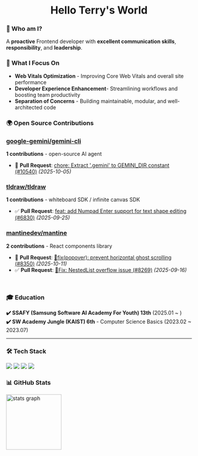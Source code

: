<h1 align="center">Hello Terry's World</h1>

### 🧠 Who am I?

A **proactive** Frontend developer with **excellent communication skills**, **responsibility**, and **leadership**.

### 🚀 What I Focus On

- **Web Vitals Optimization** - Improving Core Web Vitals and overall site performance
- **Developer Experience Enhancement**- Streamlining workflows and boosting team productivity
- **Separation of Concerns** - Building maintainable, modular, and well-architected code
  
### 🌍 Open Source Contributions

### [google-gemini/gemini-cli](https://github.com/google-gemini/gemini-cli)
**1 contributions** - open-source AI agent
- 🔄 **Pull Request**: [chore: Extract '.gemini' to GEMINI_DIR constant (#10540)](https://github.com/google-gemini/gemini-cli/pull/10540) *(2025-10-05)*
  
### [tldraw/tldraw](https://github.com/tldraw/tldraw)
**1 contributions** - whiteboard SDK / infinite canvas SDK  

- ✅ **Pull Request**: [feat: add Numpad Enter support for text shape editing (#6830)](https://github.com/tldraw/tldraw/pull/6830) *(2025-09-25)*


### [mantinedev/mantine](https://github.com/mantinedev/mantine)
**2 contributions** - React components library

- 🔄 **Pull Request**: [🐛fix(popover): prevent horizontal ghost scrolling (#8350)](https://github.com/mantinedev/mantine/pull/8350) *(2025-10-11)*
- ✅ **Pull Request**: [🐛Fix: NestedList overflow issue (#8269)](https://github.com/mantinedev/mantine/pull/8269) *(2025-09-16)*

<br/>



### 🎓 Education
**✔️ SSAFY (Samsung Software AI Academy For Youth) 13th** (2025.01 ~ )  
**✔️ SW Academy Jungle (KAIST) 6th** - Computer Science Basics (2023.02 ~ 2023.07)

---

### 🛠 Tech Stack

<div align="left">
  <img src="https://img.shields.io/badge/javascript-%23F7DF1E.svg?&style=for-the-badge&logo=javascript&logoColor=black" />
  <img src="https://img.shields.io/badge/typescript-%233178C6.svg?&style=for-the-badge&logo=typescript&logoColor=white" />
  <img src="https://img.shields.io/badge/react-%2361DAFB.svg?&style=for-the-badge&logo=react&logoColor=black" />
  <img src="https://img.shields.io/badge/next.js-%23000000.svg?&style=for-the-badge&logo=next.js&logoColor=white" />
</div>

### 📊 GitHub Stats

<div align="left">
  <img src="https://github-readme-stats.vercel.app/api?username=terrydkim&hide_title=false&hide_rank=false&show_icons=true&include_all_commits=true&count_private=true&disable_animations=false&theme=tokyonight&locale=en&hide_border=false&order=1" height="150" alt="stats graph"  />
</div>


<!-- 
[![Top Langs](https://github-readme-stats.vercel.app/api/top-langs/?username=terrydkim&layout=compact)](https://github.com/anuraghazra/github-readme-stats)
<img src="https://streak-stats.demolab.com?user=terrydkim&locale=en&mode=daily&theme=dracula&hide_border=false&border_radius=5&order=3" height="150" alt="streak graph"  />
-->


<!--
**terrydkim/terrydkim** is a ✨ _special_ ✨ repository because its `README.md` (this file) appears on your GitHub profile.

Here are some ideas to get you started:

- 🔭 I’m currently working on ...
- 🌱 I’m currently learning ...
- 👯 I’m looking to collaborate on ...
- 🤔 I’m looking for help with ...
- 💬 Ask me about ...
- 📫 How to reach me: ...
- 😄 Pronouns: ...
- ⚡ Fun fact: ...
-->
